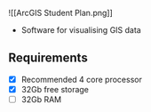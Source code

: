 ![[ArcGIS Student Plan.png]]

- Software for visualising GIS data
## Requirements

- [x] Recommended 4 core processor
- [x] 32Gb free storage
- [ ] 32Gb RAM